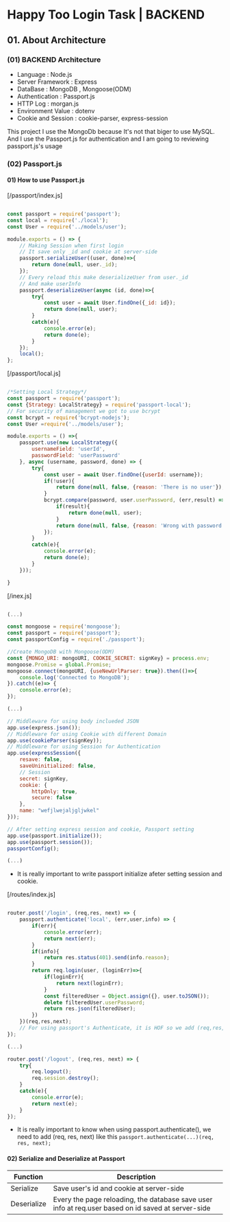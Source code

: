 # Happy Too Login Task |  BACKEND

## 01. About Architecture

### (01) BACKEND Architecture

- Language : Node.js 
- Server Framework : Express
- DataBase : MongoDB , Mongoose(ODM)
- Authentication : Passport.js
- HTTP Log : morgan.js
- Environment Value : dotenv
- Cookie and Session : cookie-parser, express-session

This project I use the MongoDb because It's not that biger to use MySQL.  And I use the Passport.js for authentication and I am going to reviewing passport.js's usage

### (02) Passport.js

#### 01) How to use Passport.js

[/passport/index.js]

```javascript

const passport = require('passport');
const local = require('./local');
const User = require('../models/user');

module.exports = () => {
    // Making Session when first login
    // It save only _id and cookie at server-side
    passport.serializeUser((user, done)=>{
        return done(null, user._id);
    });
    // Every reload this make deserializeUser from user._id
    // And make userInfo
    passport.deserializeUser(async (id, done)=>{
        try{
            const user = await User.findOne({_id: id});
            return done(null, user);
        }
        catch(e){
            console.error(e);
            return done(e);
        }
    });
    local();
};

```


[/passport/local.js]

```javascript

/*Setting Local Strategy*/
const passport = require('passport');
const {Strategy: LocalStrategy} = require('passport-local');
// For security of management we got to use bcrypt
const bcrypt = require('bcrypt-nodejs');
const User =require('../models/user');

module.exports = () =>{
    passport.use(new LocalStrategy({
        usernameField: 'userId',
        passwordField: 'userPassword'
    }, async (username, password, done) => {
        try{
            const user = await User.findOne({userId: username});
            if(!user){
                return done(null, false, {reason: 'There is no user'});
            }
            bcrypt.compare(password, user.userPassword, (err,result) => {
                if(result){
                    return done(null, user);
                }
                return done(null, false, {reason: 'Wrong with password'});
            });
        }
        catch(e){
            console.error(e);
            return done(e);
        }
    }));

}

```

[/inex.js]

```javascript

(...)

const mongoose = require('mongoose');
const passport = require('passport');
const passportConfig = require('./passport');

//Create MongoDB with Mongoose(ODM)
const {MONGO_URI: mongoURI, COOKIE_SECRET: signKey} = process.env;
mongoose.Promise = global.Promise;
mongoose.connect(mongoURI, {useNewUrlParser: true}).then(()=>{
    console.log('Connected to MongoDB');    
}).catch((e)=> {
    console.error(e);
});

(...)

// Middleware for using body inclueded JSON
app.use(express.json());
// Middleware for using Cookie with different Domain
app.use(cookieParser(signKey));
// Middleware for using Session for Authentication
app.use(expressSession({
    resave: false,
    saveUninitialized: false,
    // Session 
    secret: signKey,
    cookie: {
        httpOnly: true,
        secure: false
    },
    name: "wefjlwejaljgljwkel"
}));

// After setting express session and cookie, Passport setting
app.use(passport.initialize());
app.use(passport.session());
passportConfig();

(...)

```

- It is really important to write passport initialize afeter setting session and cookie.

[/routes/index.js]

```javascript

router.post('/login', (req,res, next) => {
    passport.authenticate('local', (err,user,info) => {
        if(err){
            console.error(err);
            return next(err);
        }
        if(info){
            return res.status(401).send(info.reason);
        }
        return req.login(user, (loginErr)=>{
            if(loginErr){
                return next(loginErr);
            }
            const filteredUser = Object.assign({}, user.toJSON());
            delete filteredUser.userPassword;
            return res.json(filteredUser);
        })
    })(req,res,next);
    // For using passport's Authenticate, it is HOF so we add (req,res,next) at last
});

(...)

router.post('/logout', (req,res, next) => {
    try{
        req.logout();
        req.session.destroy();
    }
    catch(e){
        console.error(e);
        return next(e);
    }
});

```

- It is really important to know when using passport.authenticate(), we need to add (req, res, next) like this ```passport.authenticate(...)(req, res, next); ```

#### 02) Serialize and Deserialize at Passport

Function    |  Description
--------    | -----------------------------------------------------------------------------------
Serialize   | Save user's id and cookie at server-side
Deserialize | Every the page reloading, the database save user info at req.user based on id saved at server-side